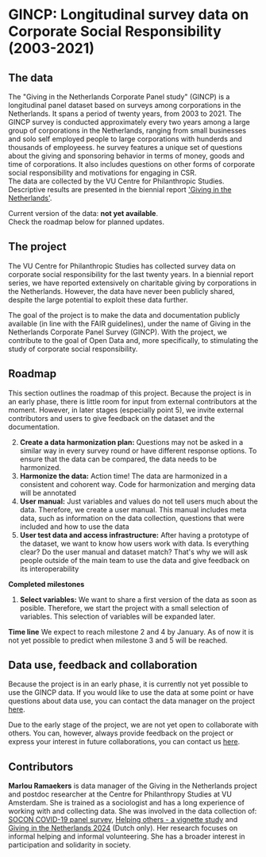 # GINCP: Longitudinal survey data on Corporate Social Responsibility (2003-2021)

## The data
The "Giving in the Netherlands Corporate Panel study" (GINCP) is a longitudinal panel dataset based on surveys among corporations in the Netherlands. It spans a period of twenty years, from 2003 to 2021. The GINCP survey is conducted approximately every two years among a large group of corporations in the Netherlands, ranging from small businesses and solo self employed people to large corporations with hunderds and thousands of employeess. he survey features a unique set of questions about the giving and sponsoring behavior in terms of money, goods and time of corporations. It also includes questions on other forms of corporate social responsibility and motivations for engaging in CSR. <br>
The data are collected by the VU Centre for Philanthropic Studies. Descriptive results are presented in the biennial report ['Giving in the Netherlands'](https://osf.io/c6pju).

Current version of the data: **not yet available**. <br>
Check the roadmap below for planned updates.

## The project
 
The VU Centre for Philanthropic Studies has collected survey data on corporate social responsibility for the last twenty years. In a biennial report series, we have reported extensively on charitable giving by corporations in the Netherlands. However, the data have never been publicly shared, despite the large potential to exploit these data further. 

The goal of the project is to make the data and documentation publicly available (in line with the FAIR guidelines), under the name of Giving in the Netherlands Corporate Panel Survey (GINCP). With the project, we contribute to the goal of Open Data and, more specifically, to stimulating the study of corporate social responsibility.

## Roadmap

This section outlines the roadmap of this project. Because the project is in an early phase, there is little room for input from external contributors at the moment. However, in later stages (especially point 5), we invite external contributors and users to give feedback on the dataset and the documentation.

2. **Create a data harmonization plan:** Questions may not be asked in a similar way in every survey round or have different response options. To ensure that the data can be compared, the data needs to be harmonized.
3. **Harmonize the data:** Action time! The data are harmonized in a consistent and cohorent way. Code for harmonization and merging data will be annotated
4. **User manual:** Just variables and values do not tell users much about the data. Therefore, we create a user manual. This manual includes meta data, such as information on the data collection, questions that were included and how to use the data
5. **User test data and access infrastructure:** After having a prototype of the dataset, we want to know how users work with data. Is everything clear? Do the user manual and dataset match? That's why we will ask people outside of the main team to use the data and give feedback on its interoperability

**Completed milestones**
1. **Select variables:** We want to share a first version of the data as soon as posible. Therefore, we start the project with a small selection of variables. This selection of variables will be expanded later.

**Time line**
We expect to reach milestone 2 and 4 by January. As of now it is not yet possible to predict when milestone 3 and 5 will be reached.

## Data use, feedback and collaboration

Because the project is in an early phase, it is currently not yet possible to use the GINCP data. If you would like to use the data at some point or have questions about data use, you can contact the data manager on the project [here](mailto:m.j.m.ramaekers@vu.nl).

Due to the early stage of the project, we are not yet open to collaborate with others. You can, however, always provide feedback on the project or express your interest in future collaborations, you can contact us [here](mailto:m.j.m.ramaekers@vu.nl).

## Contributors

**Marlou Ramaekers** is data manager of the Giving in the Netherlands project and postdoc researcher at the Centre for Philanthropy Studies at VU Amsterdam. She is trained as a sociologist and has a long experience of working with and collecting data. She was involved in the data collection of: [SOCON COVID-19 panel survey](https://doi.org/10.17026/dans-z93-whrh), [Helping others - a vignette study](https://doi.org/10.17026/dans-zpc-742n) and [Giving in the Netherlands 2024](https://osf.io/h68rx) (Dutch only). Her research focuses on informal helping and informal volunteering. She has a broader interest in participation and solidarity in society.
